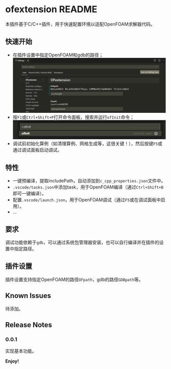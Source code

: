# ofextension README
本插件基于C/C++插件，用于快速配置环境以适配OpenFOAM求解器代码。
## 快速开始
- 在插件设置中指定OpenFOAM和gdb的路径；
![基本设置](images/ofextension-setting.png)
- 按`F1`或`Ctrl+Shift+P`打开命令面板，搜索并运行`ofInit`命令；
![ofInit](images/ofextension-ofInit.png)
- 调试前初始化算例（如清理算例、网格生成等，这很关键！），然后按键`F5`或通过调试面板启动调试。

## 特性
- 一键预编译，提取includePath，自动添加到`c_cpp_properties.json`文件中。
- `.vscode/tasks.json`中添加task，用于OpenFOAM编译（通过`Ctrl+Shift+B`即可一键编译）。
- 配置`.vscode/launch.json`，用于OpenFOAM调试（通过`F5`或在调试面板中启用）。  
- ...

## 要求
调试功能依赖于`gdb`，可以通过系统包管理器安装，也可以自行编译并在插件的设置中指定路径。

## 插件设置
插件设置支持指定OpenFOAM的路径`OFpath`，gdb的路径`GDBpath`等。

## Known Issues
待添加。

## Release Notes
### 0.0.1
实现基本功能。


**Enjoy!**
